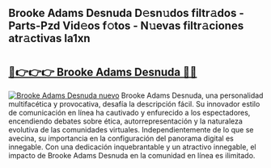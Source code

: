 ## Brooke Adams Desnuda D𝚎sn𝚞dos filtr𝚊dos - Parts-Pzd Vid𝚎os f𝚘tos - N𝚞evas filtr𝚊ciones atr𝚊ctivas la1xn

# <h2><a href="http://mb9wrjw.tromn.icu/?c=Brooke+Adams+Desnuda">🔗👉👉👉 Brooke Adams Desnuda 🔗🔗</a></h2>

[![Brooke Adams Desnuda nuevo](https://i.imgur.com/pEAQMta.gif)](http://mb9wrjw.tromn.icu/?c=Brooke+Adams+Desnuda)
Brooke Adams Desnuda, una personalidad multifacética y provocativa, desafía la descripción fácil. Su innovador estilo de comunicación en línea ha cautivado y enfurecido a los espectadores, encendiendo debates sobre ética, autorrepresentación y la naturaleza evolutiva de las comunidades virtuales. Independientemente de lo que se avecina, su importancia en la configuración del panorama digital es innegable. Con una dedicación inquebrantable y un atractivo innegable, el impacto de Brooke Adams Desnuda en la comunidad en línea es ilimitado.

